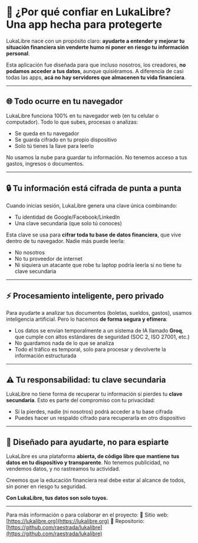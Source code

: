 # 🔐 ¿Por qué confiar en LukaLibre? Una app hecha para protegerte

LukaLibre nace con un propósito claro: **ayudarte a entender y mejorar tu situación financiera sin venderte humo ni poner en riesgo tu información personal**.

Esta aplicación fue diseñada para que incluso nosotros, los creadores, **no podamos acceder a tus datos**, aunque quisiéramos. A diferencia de casi todas las apps, **acá no hay servidores que almacenen tu vida financiera**.

---

## 🌐 Todo ocurre en tu navegador

LukaLibre funciona 100% en tu navegador web (en tu celular o computador). Todo lo que subes, procesas o analizas:

- Se queda en tu navegador
- Se guarda cifrado en tu propio dispositivo
- Solo tú tienes la llave para leerlo

No usamos la nube para guardar tu información.
No tenemos acceso a tus gastos, ingresos o documentos.

---

## 🔒 Tu información está cifrada de punta a punta

Cuando inicias sesión, LukaLibre genera una clave única combinando:

- Tu identidad de Google/Facebook/LinkedIn
- Una clave secundaria (que solo tú conoces)

Esta clave se usa para **cifrar toda tu base de datos financiera**, que vive dentro de tu navegador. Nadie más puede leerla:

- No nosotros
- No tu proveedor de internet
- Ni siquiera un atacante que robe tu laptop podría leerla si no tiene tu clave secundaria

---

## ⚡️ Procesamiento inteligente, pero privado

Para ayudarte a analizar tus documentos (boletas, sueldos, gastos), usamos inteligencia artificial. Pero lo hacemos **de forma segura y efímera**:

- Los datos se envían temporalmente a un sistema de IA llamado **Groq**, que cumple con altos estándares de seguridad (SOC 2, ISO 27001, etc.)
- No guardamos nada de lo que se analiza
- Todo el tráfico es temporal, solo para procesar y devolverte la información estructurada

---

## ⚠️ Tu responsabilidad: tu clave secundaria

LukaLibre no tiene forma de recuperar tu información si pierdes tu **clave secundaria**. Esto es parte del compromiso con tu privacidad:

- Si la pierdes, nadie (ni nosotros) podrá acceder a tu base cifrada
- Puedes hacer un respaldo cifrado para recuperarla en otro dispositivo

---

## 🚀 Diseñado para ayudarte, no para espiarte

LukaLibre es una plataforma **abierta, de código libre que mantiene tus datos en tu dispositivo y transparente**. No tenemos publicidad, no vendemos datos, y no rastreamos tu actividad.

Creemos que la educación financiera real debe estar al alcance de todos, sin poner en riesgo tu seguridad.

**Con LukaLibre, tus datos son solo tuyos.**

---

Para más información o para colaborar en el proyecto:
📅 Sitio web: [https://lukalibre.org](https://lukalibre.org)
💼 Repositorio: [https://github.com/raestrada/lukalibre](https://github.com/raestrada/lukalibre)
